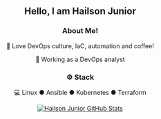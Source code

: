 <div align="center">
<h2>Hello, I am Hailson Junior</h2>

<h3>  About Me!</h3>

  🙋 Love DevOps culture, IaC, automation and coffee!
  
  💼 Working as a DevOps analyst 

<h3>⚙️ Stack</h3>

  💻 Linux ● Ansible ● Kubernetes ● Terraform 

[![Hailson Junior GitHub Stats](https://github-readme-stats.vercel.app/api?username=hailsonjunior&show_icons=true)](https://github.com/hailsonjunior)

